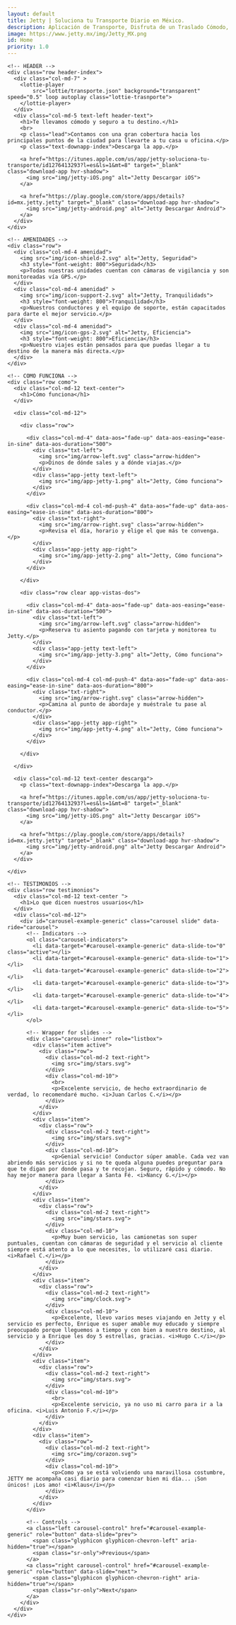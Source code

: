 ```yaml
---
layout: default
title: Jetty | Soluciona tu Transporte Diario en México.
description: Aplicación de Transporte, Disfruta de un Traslado Cómodo, Rápido y Seguro de Manera Diaria a Bordo de  Camionetas Ejecutivas con Conductores Verificados.
image: https://www.jetty.mx/img/Jetty_MX.png
id: Home
priority: 1.0
---
```


<div class="container-fluid gradient">
  <div class="container">

    <!-- HEADER -->
    <div class="row header-index">
      <div class="col-md-7" >
        <lottie-player
            src="lottie/transporte.json" background="transparent" speed="0.5" loop autoplay class="lottie-trasnporte">
        </lottie-player>
      </div>
      <div class="col-md-5 text-left header-text">
        <h1>Te llevamos cómodo y seguro a tu destino.</h1>
        <br>
        <p class="lead">Contamos con una gran cobertura hacia los principales puntos de la ciudad para llevarte a tu casa u oficina.</p>
        <p class="text-downapp-index">Descarga la app.</p>

        <a href="https://itunes.apple.com/us/app/jetty-soluciona-tu-transporte/id1276413293?l=es&ls=1&mt=8" target="_blank" class="download-app hvr-shadow">
          <img src="img/jetty-iOS.png" alt="Jetty Descargar iOS">
        </a>

        <a href="https://play.google.com/store/apps/details?id=mx.jetty.jetty" target="_blank" class="download-app hvr-shadow">
          <img src="img/jetty-android.png" alt="Jetty Descargar Android">
        </a>
      </div>
    </div>

    <!-- AMENIDADES -->
    <div class="row">
      <div class="col-md-4 amenidad">
        <img src="img/icon-shield-2.svg" alt="Jetty, Seguridad">
        <h3 style="font-weight: 800">Seguridad</h3>
        <p>Todas nuestras unidades cuentan con cámaras de vigilancia y son monitoreadas vía GPS.</p>
      </div>
      <div class="col-md-4 amenidad" >
        <img src="img/icon-support-2.svg" alt="Jetty, Tranquilidads">
        <h3 style="font-weight: 800">Tranquilidad</h3>
        <p>Nuestros conductores y el equipo de soporte, están capacitados para darte el mejor servicio.</p>
      </div>
      <div class="col-md-4 amenidad">
        <img src="img/icon-gps-2.svg" alt="Jetty, Eficiencia">
        <h3 style="font-weight: 800">Eficiencia</h3>
        <p>Nuestro viajes están pensados para que puedas llegar a tu destino de la manera más directa.</p>
      </div>
    </div>

    <!-- COMO FUNCIONA -->
    <div class="row como">
      <div class="col-md-12 text-center">
        <h1>Cómo funciona</h1>
      </div>

      <div class="col-md-12">

        <div class="row">

          <div class="col-md-4" data-aos="fade-up" data-aos-easing="ease-in-sine" data-aos-duration="500">
            <div class="txt-left">
              <img src="img/arrow-left.svg" class="arrow-hidden">
              <p>Dinos de dónde sales y a dónde viajas.</p>
            </div>
            <div class="app-jetty text-left">
              <img src="img/app-jetty-1.png" alt="Jetty, Cómo funciona">
            </div>
          </div>

          <div class="col-md-4 col-md-push-4" data-aos="fade-up" data-aos-easing="ease-in-sine" data-aos-duration="800">
            <div class="txt-right">
              <img src="img/arrow-right.svg" class="arrow-hidden">
              <p>Revisa el día, horario y elige el que más te convenga.</p>
            </div>
            <div class="app-jetty app-right">
              <img src="img/app-jetty-2.png" alt="Jetty, Cómo funciona">
            </div>
          </div>

        </div>

        <div class="row clear app-vistas-dos">

          <div class="col-md-4" data-aos="fade-up" data-aos-easing="ease-in-sine" data-aos-duration="500">
            <div class="txt-left">
              <img src="img/arrow-left.svg" class="arrow-hidden">
              <p>Reserva tu asiento pagando con tarjeta y monitorea tu Jetty.</p>
            </div>
            <div class="app-jetty text-left">
              <img src="img/app-jetty-3.png" alt="Jetty, Cómo funciona">
            </div>
          </div>

          <div class="col-md-4 col-md-push-4" data-aos="fade-up" data-aos-easing="ease-in-sine" data-aos-duration="800">
            <div class="txt-right">
              <img src="img/arrow-right.svg" class="arrow-hidden">
              <p>Camina al punto de abordaje y muéstrale tu pase al conductor.</p>
            </div>
            <div class="app-jetty app-right">
              <img src="img/app-jetty-4.png" alt="Jetty, Cómo funciona">
            </div>
          </div>

        </div>

      </div>

      <div class="col-md-12 text-center descarga">
        <p class="text-downapp-index">Descarga la app.</p>

        <a href="https://itunes.apple.com/us/app/jetty-soluciona-tu-transporte/id1276413293?l=es&ls=1&mt=8" target="_blank" class="download-app hvr-shadow">
          <img src="img/jetty-iOS.png" alt="Jetty Descargar iOS">
        </a>

        <a href="https://play.google.com/store/apps/details?id=mx.jetty.jetty" target="_blank" class="download-app hvr-shadow">
          <img src="img/jetty-android.png" alt="Jetty Descargar Android">
        </a>
      </div>

    </div>

    <!-- TESTIMONIOS -->
    <div class="row testimonios">
      <div class="col-md-12 text-center ">
        <h1>Lo que dicen nuestros usuarios</h1>
      </div>
      <div class="col-md-12">
        <div id="carousel-example-generic" class="carousel slide" data-ride="carousel">
          <!-- Indicators -->
          <ol class="carousel-indicators">
            <li data-target="#carousel-example-generic" data-slide-to="0" class="active"></li>
            <li data-target="#carousel-example-generic" data-slide-to="1"></li>
            <li data-target="#carousel-example-generic" data-slide-to="2"></li>
            <li data-target="#carousel-example-generic" data-slide-to="3"></li>
            <li data-target="#carousel-example-generic" data-slide-to="4"></li>
            <li data-target="#carousel-example-generic" data-slide-to="5"></li>
          </ol>

          <!-- Wrapper for slides -->
          <div class="carousel-inner" role="listbox">
            <div class="item active">
              <div class="row">
                <div class="col-md-2 text-right">
                  <img src="img/stars.svg">
                </div>
                <div class="col-md-10">
                  <br>
                  <p>Excelente servicio, de hecho extraordinario de verdad, lo recomendaré mucho. <i>Juan Carlos C.</i></p>
                </div>
              </div>
            </div>
            <div class="item">
              <div class="row">
                <div class="col-md-2 text-right">
                  <img src="img/stars.svg">
                </div>
                <div class="col-md-10">
                  <p>Genial servicio! Conductor súper amable. Cada vez van abriendo más servicios y si no te queda alguna puedes preguntar para que te digan por donde pasa y te recojan. Seguro, rápido y cómodo. No hay mejor manera para llegar a Santa Fé. <i>Nancy G.</i></p>
                </div>
              </div>
            </div>
            <div class="item">
              <div class="row">
                <div class="col-md-2 text-right">
                  <img src="img/stars.svg">
                </div>
                <div class="col-md-10">
                  <p>Muy buen servicio, las camionetas son super puntuales, cuentan con cámaras de seguridad y el servicio al cliente siempre está atento a lo que necesites, lo utilizaré casi diario. <i>Rafael C.</i></p>
                </div>
              </div>
            </div>
            <div class="item">
              <div class="row">
                <div class="col-md-2 text-right">
                  <img src="img/clock.svg">
                </div>
                <div class="col-md-10">
                  <p>Excelente, llevo varios meses viajando en Jetty y el servicio es perfecto, Enrique es super amable muy educado y siempre preocupado porque lleguemos a tiempo y con bien a nuestro destino, al servicio y a Enrique les doy 5 estrellas, gracias. <i>Hugo C.</i></p>
                </div>
              </div>
            </div>
            <div class="item">
              <div class="row">
                <div class="col-md-2 text-right">
                  <img src="img/stars.svg">
                </div>
                <div class="col-md-10">
                  <br>
                  <p>Excelente servicio, ya no uso mi carro para ir a la oficina. <i>Luis Antonio F.</i></p>
                </div>
              </div>
            </div>
            <div class="item">
              <div class="row">
                <div class="col-md-2 text-right">
                  <img src="img/corazon.svg">
                </div>
                <div class="col-md-10">
                  <p>Como ya se está volviendo una maravillosa costumbre, JETTY me acompaña casi diario para comenzar bien mi día... ¡Son únicos! ¡Los amo! <i>Klaus</i></p>
                </div>
              </div>
            </div>
          </div>

          <!-- Controls -->
          <a class="left carousel-control" href="#carousel-example-generic" role="button" data-slide="prev">
            <span class="glyphicon glyphicon-chevron-left" aria-hidden="true"></span>
            <span class="sr-only">Previous</span>
          </a>
          <a class="right carousel-control" href="#carousel-example-generic" role="button" data-slide="next">
            <span class="glyphicon glyphicon-chevron-right" aria-hidden="true"></span>
            <span class="sr-only">Next</span>
          </a>
        </div>
      </div>
    </div>

  </div>
</div>

<!-- <script src="https://unpkg.com/@lottiefiles/lottie-player@latest/dist/lottie-player.js"></script> -->